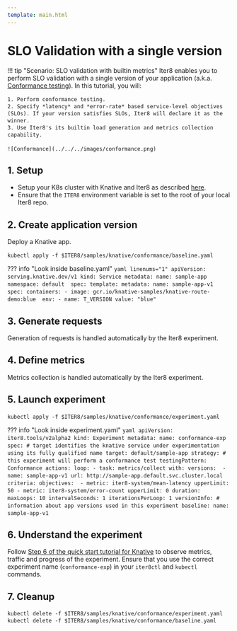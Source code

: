 ```yaml
---
template: main.html
---
```


# SLO Validation with a single version

!!! tip "Scenario: SLO validation with builtin metrics"
    Iter8 enables you to perform SLO validation with a single version of your application (a.k.a. [Conformance testing](../../../../concepts/buildingblocks/#slo-validation)). In this tutorial, you will:

    1. Perform conformance testing.
    2. Specify *latency* and *error-rate* based service-level objectives (SLOs). If your version satisfies SLOs, Iter8 will declare it as the winner.
    3. Use Iter8's its builtin load generation and metrics collection capability.
    
    ![Conformance](../../../images/conformance.png)

## 1. Setup
* Setup your K8s cluster with Knative and Iter8 as described [here](../../../../getting-started/quick-start/knative/platform-setup/).
* Ensure that the `ITER8` environment variable is set to the root of your local Iter8 repo.

## 2. Create application version
Deploy a Knative app.

```shell
kubectl apply -f $ITER8/samples/knative/conformance/baseline.yaml
```

??? info "Look inside baseline.yaml"
    ```yaml linenums="1"
    apiVersion: serving.knative.dev/v1
    kind: Service
    metadata:
    name: sample-app 
    namespace: default 
    spec:
    template:
        metadata:
        name: sample-app-v1
        spec:
        containers:
        - image: gcr.io/knative-samples/knative-route-demo:blue 
            env:
            - name: T_VERSION
            value: "blue"
    ```

## 3. Generate requests
Generation of requests is handled automatically by the Iter8 experiment.

## 4. Define metrics
Metrics collection is handled automatically by the Iter8 experiment.

## 5. Launch experiment
```shell
kubectl apply -f $ITER8/samples/knative/conformance/experiment.yaml
```

??? info "Look inside experiment.yaml"
    ```yaml
    apiVersion: iter8.tools/v2alpha2
    kind: Experiment
    metadata:
      name: conformance-exp
    spec:
      # target identifies the knative service under experimentation using its fully qualified name
      target: default/sample-app
      strategy:
        # this experiment will perform a conformance test
        testingPattern: Conformance
        actions:
          loop:
          - task: metrics/collect
            with:
              versions: 
              - name: sample-app-v1
                url: http://sample-app.default.svc.cluster.local
      criteria:
        objectives: 
        - metric: iter8-system/mean-latency
          upperLimit: 50
        - metric: iter8-system/error-count
          upperLimit: 0
      duration:
        maxLoops: 10
        intervalSeconds: 1
        iterationsPerLoop: 1
      versionInfo:
        # information about app versions used in this experiment
        baseline:
          name: sample-app-v1
    ```

## 6. Understand the experiment
Follow [Step 6 of the quick start tutorial for Knative](../../../../getting-started/quick-start/knative/tutorial/#6-understand-the-experiment) to observe metrics, traffic and progress of the experiment. Ensure that you use the correct experiment name (`conformance-exp`) in your `iter8ctl` and `kubectl` commands.

## 7. Cleanup
```shell
kubectl delete -f $ITER8/samples/knative/conformance/experiment.yaml
kubectl delete -f $ITER8/samples/knative/conformance/baseline.yaml
```
